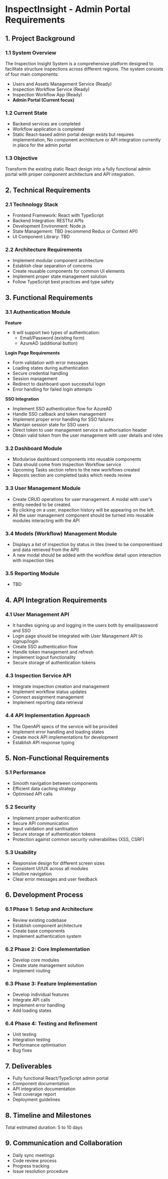 # InspectInsight - Admin Portal Requirements

## 1. Project Background

### 1.1 System Overview

The Inspection Insight System is a comprehensive platform designed to facilitate structure inspections across different regions. The system consists of four main components:

- Users and Assets Management Service (Ready)
- Inspection Workflow Service (Ready)
- Inspection Workflow App (Ready)
- **Admin Portal (Current focus)**

### 1.2 Current State

- Backend services are completed
- Workflow application is completed
- Static React-based admin portal design exists but requires implementation, No component architecture or API integration currently in place for the admin portal

### 1.3 Objective

Transform the existing static React design into a fully functional admin portal with proper component architecture and API integration.

## 2. Technical Requirements

### 2.1 Technology Stack

- Frontend Framework: React with TypeScript
- Backend Integration: RESTful APIs
- Development Environment: Node.js
- State Management: TBD (recommend Redux or Context API)
- UI Component Library: TBD

### 2.2 Architecture Requirements

- Implement modular component architecture
- Establish clear separation of concerns
- Create reusable components for common UI elements
- Implement proper state management solution
- Follow TypeScript best practices and type safety

## 3. Functional Requirements

### 3.1 Authentication Module

**Feature**

- It will support two types of authentication:
    - Email/Password (existing form)
    - AzureAD (additional button)

**Login Page Requirements**

- Form validation with error messages
- Loading states during authentication
- Secure credential handling
- Session management
- Redirect to dashboard upon successful login
- Error handling for failed login attempts

**SSO Integration**

- Implement SSO authentication flow for AzureAD
- Handle SSO callback and token management
- Implement proper error handling for SSO failures
- Maintain session state for SSO users
- Direct token to user management service in authorisation header
- Obtain valid token from the user management with user details and roles

### 3.2 Dashboard Module

- Modularise dashboard components into reusable components
- Data should come from Inspection Workflow service
- Upcoming Tasks section refers to the new workflows created
- Reposts section are completed tasks which needs review

### 3.3 User Management Module

- Create CRUD operations for user management. A modal with user’s entity needed to be created.
- By clicking on a user, inspection history will be appearing on the left.
- All the user management component should be turned into reusable modules interacting with the API

### 3.4 Models (Workflow) Management Module

- Displays a list of inspection by status in tiles (need to be componentised and data retrieved from the API)
- A new modal should be added with the workflow detail upon interaction with inspection tiles

### 3.5 Reporting Module

- TBD

## 4. API Integration Requirements

### 4.1 User Management API

- It handles signing up and logging in the users both by email/password and SSO
- Login page should be integrated with User Management API to signup/login
- Create SSO authentication flow
- Handle token management and refresh
- Implement logout functionality
- Secure storage of authentication tokens

### 4.3 Inspection Service API

- Integrate inspection creation and management
- Implement workflow status updates
- Connect assignment management
- Implement reporting data retrieval

### 4.4 API Implementation Approach

- The OpenAPI specs of the service will be provided
- Implement error handling and loading states
- Create mock API implementations for development
- Establish API response typing

## 5. Non-Functional Requirements

### 5.1 Performance

- Smooth navigation between components
- Efficient data caching strategy
- Optimised API calls

### 5.2 Security

- Implement proper authentication
- Secure API communication
- Input validation and sanitisation
- Secure storage of authentication tokens
- Protection against common security vulnerabilities (XSS, CSRF)

### 5.3 Usability

- Responsive design for different screen sizes
- Consistent UI/UX across all modules
- Intuitive navigation
- Clear error messages and user feedback

## 6. Development Process

### 6.1 Phase 1: Setup and Architecture

- Review existing codebase
- Establish component architecture
- Create base components
- Implement authentication system

### 6.2 Phase 2: Core Implementation

- Develop core modules
- Create state management solution
- Implement routing

### 6.3 Phase 3: Feature Implementation

- Develop individual features
- Integrate API calls
- Implement error handling
- Add loading states

### 6.4 Phase 4: Testing and Refinement

- Unit testing
- Integration testing
- Performance optimisation
- Bug fixes

## 7. Deliverables

- Fully functional React/TypeScript admin portal
- Component documentation
- API integration documentation
- Test coverage report
- Deployment guidelines

## 8. Timeline and Milestones

Total estimated duration: 5 to 10 days

## 9. Communication and Collaboration

- Daily sync meetings
- Code review process
- Progress tracking
- Issue resolution procedure